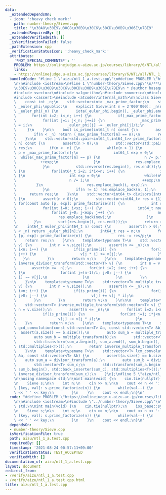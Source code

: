 ```yaml
---
data:
  _extendedDependsOn:
  - icon: ':heavy_check_mark:'
    path: number-theory/Sieve.cpp
    title: "\u30A8\u30E9\u30C8\u30B9\u30C6\u30CD\u30B9\u306E\u7BE9"
  _extendedRequiredBy: []
  _extendedVerifiedWith: []
  _isVerificationFailed: false
  _pathExtension: cpp
  _verificationStatusIcon: ':heavy_check_mark:'
  attributes:
    '*NOT_SPECIAL_COMMENTS*': ''
    PROBLEM: https://onlinejudge.u-aizu.ac.jp/courses/library/6/NTL/all/NTL_1_A
    links:
    - https://onlinejudge.u-aizu.ac.jp/courses/library/6/NTL/all/NTL_1_A
  bundledCode: "#line 1 \"aizu/ntl_1_a.test.cpp\"\n#define PROBLEM \"https://onlinejudge.u-aizu.ac.jp/courses/library/6/NTL/all/NTL_1_A\"\
    \n\n#include <iostream>\n#line 1 \"number-theory/Sieve.cpp\"\n/**\n * @brief \u30A8\
    \u30E9\u30C8\u30B9\u30C6\u30CD\u30B9\u306E\u7BE9\n * @author hasegawa1\n */\n\n\
    #include <vector>\n#include <algorithm>\n#include <numeric>\n#include <cstdint>\n\
    #include <cassert>\n#include <atcoder/internal_math>\n\nclass Sieve {\nprivate:\n\
    \    const int _n;\n    std::vector<int> _max_prime_factor;\n    std::vector<int>\
    \ _euler_phi;\npublic:\n    explicit Sieve(int n = 2'000'000): _n(n+1), _max_prime_factor(_n),\
    \ _euler_phi(_n) {\n        iota(_euler_phi.begin(), _euler_phi.end(), 0);\n \
    \       for(int i=2; i<_n; i++) {\n            if(_max_prime_factor[i]) continue;\n\
    \            for(int j=i; j<_n; j+=i) {\n                _max_prime_factor[j]\
    \ = i;\n                _euler_phi[j] -= _euler_phi[j]/i;\n            }\n   \
    \     }\n    }\n\n    bool is_prime(int64_t n) const {\n        assert(n > 0);\n\
    \        if(n < _n) return (_max_prime_factor[n] == n);\n        return atcoder::internal::is_prime_constexpr(n);\n\
    \    }\n\n    std::vector<std::pair<int64_t,int64_t>> prime_factorize(int64_t\
    \ n) const {\n        assert(n > 0);\n        std::vector<std::pair<int64_t,int64_t>>\
    \ res;\n        if(n < _n) {\n            while(n > 1) {\n                int64_t\
    \ p = _max_prime_factor[n];\n                int64_t exp = 0;\n              \
    \  while(_max_prime_factor[n] == p) {\n                    n /= p;\n         \
    \           ++exp;\n                }\n                res.emplace_back(p, exp);\n\
    \            }\n            std::reverse(res.begin(), res.end());\n        } else\
    \ {\n            for(int64_t i=2; i*i<=n; i++) {\n                if(n%i == 0)\
    \ {\n                    int exp = 0;\n                    while(n%i == 0) {\n\
    \                        n /= i;\n                        ++exp;\n           \
    \         }\n                    res.emplace_back(i, exp);\n                }\n\
    \            }\n            if(n != 1) res.emplace_back(n, 1);\n        }\n  \
    \      return res;\n    }\n\n    std::vector<int64_t> divisors(int64_t n) const\
    \ {\n        assert(n > 0);\n        std::vector<int64_t> res = {1};\n       \
    \ for(const auto [p, exp]: prime_factorize(n)) {\n            int sz = res.size();\n\
    \            for(int i=0; i<sz; i++) {\n                int64_t now = res[i];\n\
    \                for(int j=0; j<exp; j++) {\n                    now *= p;\n \
    \                   res.emplace_back(now);\n                }\n            }\n\
    \        }\n        sort(res.begin(), res.end());\n        return res;\n    }\n\
    \n    int64_t euler_phi(int64_t n) const {\n        assert(n > 0);\n        if(n\
    \ < _n) return _euler_phi[n];\n        int64_t res = n;\n        for(const auto\
    \ [p, exp]: prime_factorize(n)) {\n            res -= res/p;\n        }\n    \
    \    return res;\n    }\n\n    template<typename T>\n    std::vector<T> divisor_transform(std::vector<T>\
    \ v) {\n        int n = v.size();\n        assert(n <= _n);\n        for(int i=2;\
    \ i<n; i++) {\n            if(is_prime(i)) {\n                for(int j=1; i*j<n;\
    \ j++) {\n                    v[j * i] += v[j];\n                }\n         \
    \   }\n        }\n        return v;\n    }\n\n    template<typename T>\n    std::vector<T>\
    \ inverse_divisor_transform(std::vector<T> v) {\n        int n = v.size();\n \
    \       assert(n <= _n);\n        for(int i=2; i<n; i++) {\n            if(is_prime(i))\
    \ {\n                for(int j=(n-1)/i; j>0; j--) {\n                    v[j *\
    \ i] -= v[j];\n                }\n            }\n        }\n        return v;\n\
    \    }\n\n    template<typename T>\n    std::vector<T> multiple_transform(std::vector<T>\
    \ v) {\n        int n = v.size();\n        assert(n <= _n);\n        for(int i=2;\
    \ i<n; i++) {\n            if(is_prime(i)) {\n                for(int j=(n-1)/i;\
    \ j>0; j--) {\n                    v[j] += v[j * i];\n                }\n    \
    \        }\n        }\n        return v;\n    }\n\n\n    template<typename T>\n\
    \    std::vector<T> inverse_multiple_transform(std::vector<T> v) {\n        int\
    \ n = v.size();\n        assert(n <= _n);\n        for(int i=2; i<n; i++) {\n\
    \            if(is_prime(i)) {\n                for(int j=1; i*j<n; j++) {\n \
    \                   v[j] -= v[j * i];\n                }\n            }\n    \
    \    }\n        return v;\n    }\n\n    template<typename T>\n    std::vector<T>\
    \ gcd_convolution(const std::vector<T> &a, const std::vector<T> &b) {\n      \
    \  assert(a.size() == b.size());\n        auto sum_a = multiple_transform(a);\n\
    \        auto sum_b = multiple_transform(b);\n        std::vector<T> sum_c;\n\
    \        std::transform(sum_a.begin(), sum_a.end(), sum_b.begin(), std::back_inserter(sum_c),\
    \ std::multiplies<T>());\n        return inverse_multiple_transform(sum_c);\n\
    \    }\n\n    template<typename T>\n    std::vector<T> lcm_convolution(const std::vector<T>\
    \ &a, const std::vector<T> &b) {\n        assert(a.size() == b.size());\n    \
    \    auto sum_a = divisor_transform(a);\n        auto sum_b = divisor_transform(b);\n\
    \        std::vector<T> sum_c;\n        std::transform(sum_a.begin(), sum_a.end(),\
    \ sum_b.begin(), std::back_inserter(sum_c), std::multiplies<T>());\n        return\
    \ inverse_divisor_transform(sum_c);\n    }\n};\n#line 5 \"aizu/ntl_1_a.test.cpp\"\
    \n\nusing namespace std;\n\nint main(void) {\n    cin.tie(nullptr);\n    ios_base::sync_with_stdio(false);\n\
    \n    Sieve s;\n\n    int n;\n    cin >> n;\n\n    cout << n << ':';\n    for(auto\
    \ [key, val]: s.prime_factorize(n)) {\n        while(val--) {\n            cout\
    \ << ' ' << key;\n        }\n    }\n    cout << endl;\n}\n"
  code: "#define PROBLEM \"https://onlinejudge.u-aizu.ac.jp/courses/library/6/NTL/all/NTL_1_A\"\
    \n\n#include <iostream>\n#include \"../number-theory/Sieve.cpp\"\n\nusing namespace\
    \ std;\n\nint main(void) {\n    cin.tie(nullptr);\n    ios_base::sync_with_stdio(false);\n\
    \n    Sieve s;\n\n    int n;\n    cin >> n;\n\n    cout << n << ':';\n    for(auto\
    \ [key, val]: s.prime_factorize(n)) {\n        while(val--) {\n            cout\
    \ << ' ' << key;\n        }\n    }\n    cout << endl;\n}\n"
  dependsOn:
  - number-theory/Sieve.cpp
  isVerificationFile: true
  path: aizu/ntl_1_a.test.cpp
  requiredBy: []
  timestamp: '2021-08-24 00:57:11+09:00'
  verificationStatus: TEST_ACCEPTED
  verifiedWith: []
documentation_of: aizu/ntl_1_a.test.cpp
layout: document
redirect_from:
- /verify/aizu/ntl_1_a.test.cpp
- /verify/aizu/ntl_1_a.test.cpp.html
title: aizu/ntl_1_a.test.cpp
---
```


